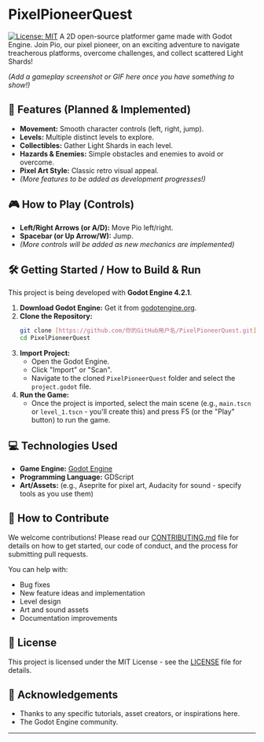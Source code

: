 # PixelPioneerQuest

[![License: MIT](https://img.shields.io/badge/License-MIT-yellow.svg)](https://opensource.org/licenses/MIT)
A 2D open-source platformer game made with Godot Engine. Join Pio, our pixel pioneer, on an exciting adventure to navigate treacherous platforms, overcome challenges, and collect scattered Light Shards!

*(Add a gameplay screenshot or GIF here once you have something to show!)*

## 🌟 Features (Planned & Implemented)

* **Movement:** Smooth character controls (left, right, jump).
* **Levels:** Multiple distinct levels to explore.
* **Collectibles:** Gather Light Shards in each level.
* **Hazards & Enemies:** Simple obstacles and enemies to avoid or overcome.
* **Pixel Art Style:** Classic retro visual appeal.
* *(More features to be added as development progresses!)*

## 🎮 How to Play (Controls)

* **Left/Right Arrows (or A/D):** Move Pio left/right.
* **Spacebar (or Up Arrow/W):** Jump.
* *(More controls will be added as new mechanics are implemented)*

## 🛠️ Getting Started / How to Build & Run

This project is being developed with **Godot Engine  4.2.1**.

1.  **Download Godot Engine:** Get it from [godotengine.org](https://godotengine.org).
2.  **Clone the Repository:**
    ```bash
    git clone [https://github.com/你的GitHub用户名/PixelPioneerQuest.git](https://github.com/你的GitHub用户名/PixelPioneerQuest.git)
    cd PixelPioneerQuest
    ```
3.  **Import Project:**
    * Open the Godot Engine.
    * Click "Import" or "Scan".
    * Navigate to the cloned `PixelPioneerQuest` folder and select the `project.godot` file.
4.  **Run the Game:**
    * Once the project is imported, select the main scene (e.g., `main.tscn` or `level_1.tscn` - you'll create this) and press F5 (or the "Play" button) to run the game.

## 💻 Technologies Used

* **Game Engine:** [Godot Engine](https://godotengine.org/)
* **Programming Language:** GDScript
* **Art/Assets:** (e.g., Aseprite for pixel art, Audacity for sound - specify tools as you use them)

## 🤝 How to Contribute

We welcome contributions! Please read our [CONTRIBUTING.md](CONTRIBUTING.md) file for details on how to get started, our code of conduct, and the process for submitting pull requests.

You can help with:
* Bug fixes
* New feature ideas and implementation
* Level design
* Art and sound assets
* Documentation improvements

## 📄 License

This project is licensed under the MIT License - see the [LICENSE](LICENSE) file for details.

## 🙏 Acknowledgements 

* Thanks to any specific tutorials, asset creators, or inspirations here.
* The Godot Engine community.

---
